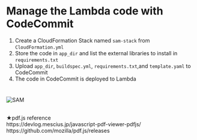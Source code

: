 # Manage the Lambda code with CodeCommit

1. Create a CloudFormation Stack named `sam-stack` from `CloudFormation.yml`
2. Store the code in `app_dir` and list the external libraries to install in `requirements.txt`
3. Upload `app_dir`, `buildspec.yml`, `requirements.txt`,and `template.yaml` to CodeCommit
4. The code in CodeCommit is deployed to Lambda
#
![SAM](https://github.com/Flupinochan/CodeCommitToLambda/assets/140839406/bf67691d-c85b-46ec-8af9-a8e163059bb1)

<br>
★pdf.js reference<br>
https://devlog.mescius.jp/javascript-pdf-viewer-pdfjs/<br>
https://github.com/mozilla/pdf.js/releases<br>